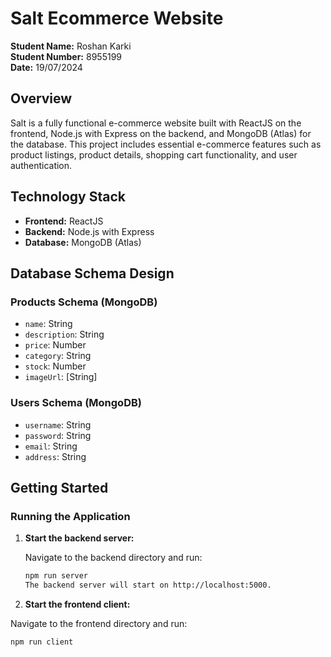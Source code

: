 # Salt Ecommerce Website

**Student Name:** Roshan Karki  
**Student Number:** 8955199  
**Date:** 19/07/2024

## Overview

Salt is a fully functional e-commerce website built with ReactJS on the frontend, Node.js with Express on the backend, and MongoDB (Atlas) for the database. This project includes essential e-commerce features such as product listings, product details, shopping cart functionality, and user authentication.

## Technology Stack

- **Frontend:** ReactJS
- **Backend:** Node.js with Express
- **Database:** MongoDB (Atlas)

## Database Schema Design

### Products Schema (MongoDB)

- `name`: String
- `description`: String
- `price`: Number
- `category`: String
- `stock`: Number
- `imageUrl`: [String]

### Users Schema (MongoDB)

- `username`: String
- `password`: String
- `email`: String
- `address`: String

## Getting Started

### Running the Application

1. **Start the backend server:**

   Navigate to the backend directory and run:

   ```bash
   npm run server
   The backend server will start on http://localhost:5000.

   ```

2. **Start the frontend client:**

Navigate to the frontend directory and run:

```bash
npm run client



```
